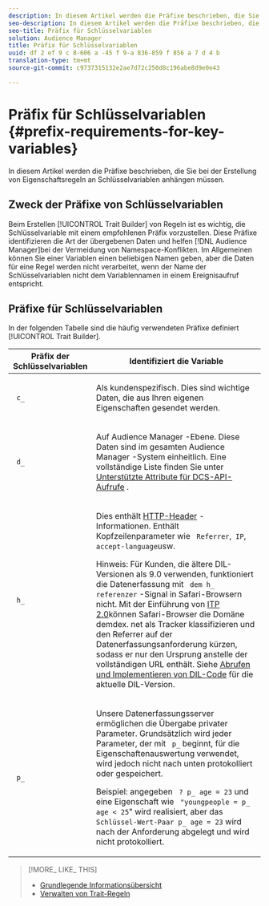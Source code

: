 ```yaml
---
description: In diesem Artikel werden die Präfixe beschrieben, die Sie bei der Erstellung von Eigenschaftsregeln an Schlüsselvariablen anhängen müssen.
seo-description: In diesem Artikel werden die Präfixe beschrieben, die Sie bei der Erstellung von Eigenschaftsregeln an Schlüsselvariablen anhängen müssen.
seo-title: Präfix für Schlüsselvariablen
solution: Audience Manager
title: Präfix für Schlüsselvariablen
uuid: df 2 ef 9 c 8-606 a -45 f 9-a 836-859 f 856 a 7 d 4 b
translation-type: tm+mt
source-git-commit: c9737315132e2ae7d72c250d8c196abe8d9e0e43

---
```



# Präfix für Schlüsselvariablen {#prefix-requirements-for-key-variables}

In diesem Artikel werden die Präfixe beschrieben, die Sie bei der Erstellung von Eigenschaftsregeln an Schlüsselvariablen anhängen müssen.

<!-- r_tb_variable_prefixes.xml -->

## Zweck der Präfixe von Schlüsselvariablen

Beim Erstellen [!UICONTROL Trait Builder] von Regeln ist es wichtig, die Schlüsselvariable mit einem empfohlenen Präfix vorzustellen. Diese Präfixe identifizieren die Art der übergebenen Daten und helfen [!DNL Audience Manager]bei der Vermeidung von Namespace-Konflikten. Im Allgemeinen können Sie einer Variablen einen beliebigen Namen geben, aber die Daten für eine Regel werden nicht verarbeitet, wenn der Name der Schlüsselvariablen nicht dem Variablennamen in einem Ereignisaufruf entspricht.

## Präfixe für Schlüsselvariablen

In der folgenden Tabelle sind die häufig verwendeten Präfixe definiert [!UICONTROL Trait Builder].

<table id="table_CFEFA1DBDF904736B6EA2640B7AD26E5"> 
 <thead> 
  <tr> 
   <th colname="col1" class="entry"> Präfix der Schlüsselvariablen </th> 
   <th colname="col2" class="entry"> Identifiziert die Variable </th> 
  </tr>
 </thead>
 <tbody> 
  <tr> 
   <td colname="col1"><code> c_</code> </td> 
   <td colname="col2"> <p>Als kundenspezifisch. Dies sind wichtige Daten, die aus Ihren eigenen Eigenschaften gesendet werden. </p> </td> 
  </tr> 
  <tr> 
   <td colname="col1"><code> d_</code> </td> 
   <td colname="col2"> <p>Auf Audience <span class="keyword"> Manager</span> -Ebene. Diese Daten sind im <span class="keyword"> gesamten Audience Manager</span> -System einheitlich. Eine vollständige Liste finden Sie unter <a href="../../api/dcs-intro/dcs-api-reference/dcs-keys.md"> Unterstützte Attribute für DCS-API-Aufrufe</a> . </p> </td> 
  </tr> 
  <tr> 
   <td colname="col1"><code> h_</code> </td> 
   <td colname="col2"> <p>Dies enthält <a href="https://en.wikipedia.org/wiki/List_of_HTTP_header_fields" scope="external" format="html"> HTTP-Header</a> -Informationen. Enthält Kopfzeilenparameter wie <code> Referrer</code>,<code> IP</code>, <code> accept-language</code>usw. </p> <p> <p>Hinweis: Für Kunden, die ältere DIL-Versionen als 9.0 verwenden, funktioniert die Datenerfassung mit <code> dem h_ referenzer</code> -Signal in Safari-Browsern nicht. Mit der Einführung von <a href="https://webkit.org/blog/8311/intelligent-tracking-prevention-2-0/" format="https" scope="external"> ITP 2.0</a>können Safari-Browser die Domäne demdex. net als Tracker klassifizieren und den Referrer auf der Datenerfassungsanforderung kürzen, sodass er nur den Ursprung anstelle der vollständigen URL enthält. Siehe <a href="../../dil/dil-overview.md#get-implement-dil-code">Abrufen und Implementieren von DIL-Code</a> für die aktuelle DIL-Version. </p> </p> </td> 
  </tr> 
  <tr> 
   <td colname="col1"><code> p_</code> </td> 
   <td colname="col2"> <p>Unsere <span class="wintitle"> Datenerfassungsserver</span> ermöglichen die Übergabe privater Parameter. Grundsätzlich wird jeder Parameter, der mit <code> p_</code> beginnt, für die Eigenschaftenauswertung verwendet, wird jedoch nicht nach unten protokolliert oder gespeichert. </p> <p>Beispiel: angegeben <code> ? p_ age = 23</code> und eine Eigenschaft wie <code> "youngpeople = p_ age &lt; 25</code>" wird realisiert, aber das <code> Schlüssel-Wert-Paar p_ age = 23</code> wird nach der Anforderung abgelegt und wird nicht protokolliert. </p> </td> 
  </tr> 
 </tbody> 
</table>

>[!MORE_ LIKE_ THIS]
>
>* [Grundlegende Informationsübersicht](../../features/traits/create-onboarded-rule-based-traits.md)
>* [Verwalten von Trait-Regeln](../../features/traits/manage-trait-rules.md#managing-trait-rules)


